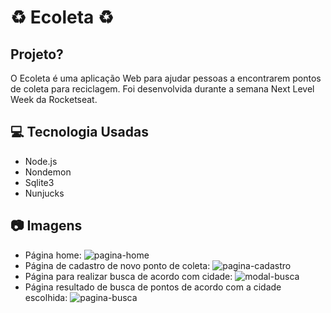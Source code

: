 # :recycle: Ecoleta :recycle:
## Projeto?
O Ecoleta é uma aplicação Web para ajudar pessoas a encontrarem pontos de coleta para reciclagem.
Foi desenvolvida durante a semana Next Level Week da Rocketseat.

## :computer: Tecnologia Usadas

- Node.js
- Nondemon
- Sqlite3
- Nunjucks

## :camera: Imagens 

- Página home:
![pagina-home](https://user-images.githubusercontent.com/56769013/84215828-f24de500-aa9d-11ea-990c-a49b7442307f.png)
- Página de cadastro de novo ponto de coleta: 
![pagina-cadastro](https://user-images.githubusercontent.com/56769013/84215929-4ce74100-aa9e-11ea-91f9-dc71f00d56c0.png)
- Página para realizar busca de acordo com cidade:
![modal-busca](https://user-images.githubusercontent.com/56769013/84216019-a2235280-aa9e-11ea-8d17-16d1e77cb600.png)
- Página resultado de busca de pontos de acordo com a cidade escolhida:
![pagina-busca](https://user-images.githubusercontent.com/56769013/84215962-6d170000-aa9e-11ea-89fb-e4fc9a0ff511.png)




